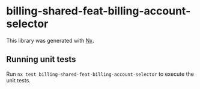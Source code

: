 # billing-shared-feat-billing-account-selector

This library was generated with [Nx](https://nx.dev).

## Running unit tests

Run `nx test billing-shared-feat-billing-account-selector` to execute the unit tests.
